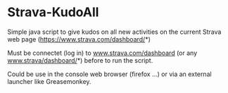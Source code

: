 # Strava-KudoAll

Simple java script to give kudos on all new activities on the current Strava web page (https://www.strava.com/dashboard/*)

Must be connectet (log in) to www.strava.com/dashboard (or any www.strava/dashboard/*) before to run the script.

Could be use in the console web browser (firefox ...) or via an external launcher like Greasemonkey.


